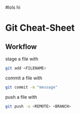 #lols hi 
# Git Cheat-Sheet

## Workflow

stage a file with
```bash
git add <FILENAME>
```

commit a file with
```bash
git commit -m "message"
```

push a file with
```bash
git push -u <REMOTE> <BRANCH>
```
